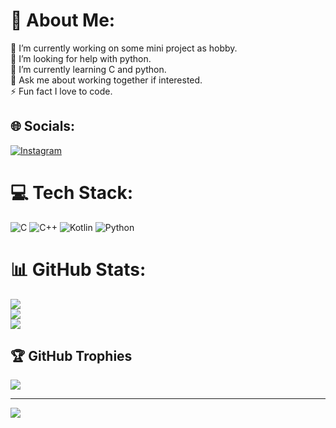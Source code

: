 # 💫 About Me:
🔭 I’m currently working on some mini project as hobby.<br>🤝 I’m looking for help with python.<br>🌱 I’m currently learning C and python.<br>💬 Ask me about working together if interested.<br>⚡ Fun fact I love to code. 


## 🌐 Socials:
[![Instagram](https://img.shields.io/badge/Instagram-%23E4405F.svg?logo=Instagram&logoColor=white)](https://instagram.com/@tanayvidhate05) 

# 💻 Tech Stack:
![C](https://img.shields.io/badge/c-%2300599C.svg?style=for-the-badge&logo=c&logoColor=white) ![C++](https://img.shields.io/badge/c++-%2300599C.svg?style=for-the-badge&logo=c%2B%2B&logoColor=white) ![Kotlin](https://img.shields.io/badge/kotlin-%237F52FF.svg?style=for-the-badge&logo=kotlin&logoColor=white) ![Python](https://img.shields.io/badge/python-3670A0?style=for-the-badge&logo=python&logoColor=ffdd54)
# 📊 GitHub Stats:
![](https://github-readme-stats.vercel.app/api?username=WARlord05&theme=blue-green&hide_border=false&include_all_commits=true&count_private=true)<br/>
![](https://github-readme-streak-stats.herokuapp.com/?user=WARlord05&theme=blue-green&hide_border=false)<br/>
![](https://github-readme-stats.vercel.app/api/top-langs/?username=WARlord05&theme=blue-green&hide_border=false&include_all_commits=true&count_private=true&layout=compact)

## 🏆 GitHub Trophies
![](https://github-profile-trophy.vercel.app/?username=WARlord05&theme=blue-green&no-frame=false&no-bg=true&margin-w=4)

---
[![](https://visitcount.itsvg.in/api?id=WARlord05&icon=0&color=0)](https://visitcount.itsvg.in)

<!-- Proudly created with GPRM ( https://gprm.itsvg.in ) -->